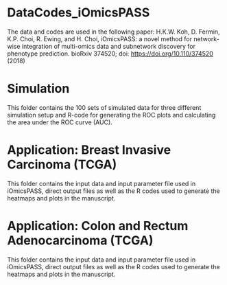 # DataCodes_iOmicsPASS

The data and codes are used in the following paper:
H.K.W. Koh, D. Fermin, K.P. Choi, R. Ewing, and H. Choi, iOmicsPASS: a novel method for network-wise integration of multi-omics data and subnetwork discovery for phenotype prediction. bioRxiv 374520; doi: https://doi.org/10.110/374520 (2018)

# Simulation 
This folder contains the 100 sets of simulated data for three different simulation setup and R-code for generating the ROC plots and calculating the area under the ROC curve (AUC).

# Application: Breast Invasive Carcinoma (TCGA)
This folder contains the input data and input parameter file used in iOmicsPASS, direct output files as well as the R codes used to generate the heatmaps and plots in the manuscript.


# Application: Colon and Rectum Adenocarcinoma (TCGA)
This folder contains the input data and input parameter file used in iOmicsPASS, direct output files as well as the R codes used to generate the heatmaps and plots in the manuscript.
